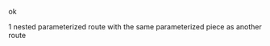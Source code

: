 <!-- 3d02f62b53938eb0bcf9d1b4c32adb9e -->
<!--
/{path}
/{path}/{id}
-->

ok

1 nested parameterized route with the same parameterized piece as another route
